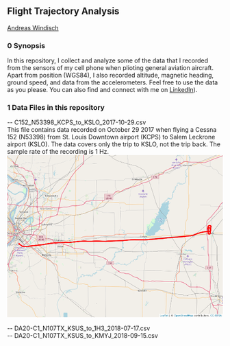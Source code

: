 ## Flight Trajectory Analysis   
[Andreas Windisch](https://www.linkedin.com/in/andreas-windisch-physics/)
   
### 0 Synopsis   
In this repository, I collect and analyze some of the data that I recorded from the sensors of my cell phone when plioting general aviation aircraft. Apart from position (WGS84), I also recorded altitude, magnetic heading, ground speed, and data from the accelerometers.
Feel free to use the data as you please. You can also find and connect with me on [LinkedIn](https://www.linkedin.com/in/andreas-windisch-physics/)).

### 1 Data Files in this repository   

-- C152_N53398_KCPS_to_KSLO_2017-10-29.csv     
This file contains data recorded on October 29 2017 when flying a Cessna 152 (N53398) from St. Louis Downtown airport (KCPS) to Salem Leckrone airport (KSLO). The data covers only the trip to KSLO, not the trip back. The sample rate of the recording is 1 Hz.    
![](flight1_map.png)

-- DA20-C1_N107TX_KSUS_to_1H3_2018-07-17.csv   
-- DA20-C1_N107TX_KSUS_to_KMYJ_2018-09-15.csv   

      
